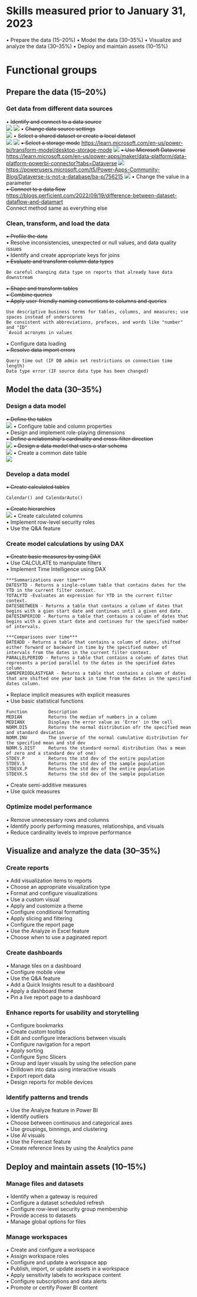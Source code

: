 # Skills measured prior to January 31, 2023 
• Prepare the data (15–20%) 
• Model the data (30–35%) 
• Visualize and analyze the data (30–35%) 
• Deploy and maintain assets (10–15%) 

# Functional groups 

## Prepare the data (15–20%) 
### Get data from different data sources
• ~~Identify and connect to a data source~~  
![](img/prepare_01.PNG)
![](img/prepare_02.PNG)
• ~~Change data source settings~~  
![](img/prepare_03.PNG)
• ~~Select a shared dataset or create a local dataset~~  
![](img/prepare_04.PNG)
![](img/prepare_05.PNG)
~~• Select a storage mode~~
https://learn.microsoft.com/en-us/power-bi/transform-model/desktop-storage-mode
![](img/prepare_06.PNG)
~~• Use Microsoft Dataverse~~
https://learn.microsoft.com/en-us/power-apps/maker/data-platform/data-platform-powerbi-connector?tabs=Dataverse
![](img/prepare_07.PNG)
https://powerusers.microsoft.com/t5/Power-Apps-Community-Blog/Dataverse-is-not-a-database/ba-p/756215
![](img/prepare_08.PNG)
• Change the value in a parameter  
~~• Connect to a data flow~~  
https://blogs.perficient.com/2022/09/19/difference-between-dataset-dataflow-and-datamart  
Connect method same as everything else

### Clean, transform, and load the data 
~~• Profile the data~~  
• Resolve inconsistencies, unexpected or null values, and data quality issues  
• Identify and create appropriate keys for joins  
~~• Evaluate and transform column data types~~  
```
Be careful changing data type on reports that already have data downstream  
```
~~• Shape and transform tables~~  
~~• Combine queries~~  
~~• Apply user-friendly naming conventions to columns and queries~~  
```
Use descriptive business terms for tables, columns, and measures; use spaces instead of underscores  
Be consistent with abbreviations, prefaces, and words like "number" and "ID"  
`Avoid acronyms in values    
```
• Configure data loading  
~~• Resolve data import errors~~  
```
Query time out (IF DB admin set restrictions on connection time length)  
Data type error (IF source data type has been changed)
```

## Model the data (30–35%) 
### Design a data model 
~~• Define the tables~~  
![](img/model_01.PNG)
• Configure table and column properties  
• Design and implement role-playing dimensions  
~~• Define a relationship's cardinality and cross-filter direction~~  
![](img/model_03.PNG)
~~• Design a data model that uses a star schema~~  
![](img/model_04.PNG)
• Create a common date table  
![](img/model_05.PNG)

### Develop a data model 
~~• Create calculated tables~~  
```
Calendar() and CalendarAuto()
```
~~• Create hierarchies~~  
![](img/model_02.PNG)
• Create calculated columns  
• Implement row-level security roles  
• Use the Q&A feature  

### Create model calculations by using DAX 
~~• Create basic measures by using DAX~~  
• Use CALCULATE to manipulate filters  
• Implement Time Intelligence using DAX  
```
***Summarizations over time***
DATESYTD - Returns a single-column table that contains dates for the YTD in the current filter context.
TOTALYTD -Evaluates an expression for YTD in the current filter context.
DATESBETWEEN - Returns a table that contains a column of dates that begins with a gien start date and continues until a given end date.
DATESINPERIOD - Rerturns a table that contains a column of dates that begins with a given start date and continues for the specified number of intervals.

***Comparisons over time***
DATEADD - Returns a table that contains a column of dates, shifted either forward or backward in time by the specified number of intervals from the dates in the current filter context.
PARALLELPERIOD - Returns a table that contains a column of dates that represents a period parallel to the dates in the specified dates column.
SAMEPERIODLASTYEAR - Returns a table that contains a column of dates that are shifted one year back in time from the dates in the specified dates column.
```
• Replace implicit measures with explicit measures  
• Use basic statistical functions  
```
Function        Description
MEDIAN          Returns the median of numbers in a column
MEDIANX         Displays the error value as 'Error' in the cell
NORM.DIS        Returns the normal distribution ofr the specified mean and standard deviation
NORM.INV        The inverse of the normal cumulative distribution for the specified mean and std dev
NORM.S.DIST     Returns the standard normal distribution (has a mean of zero and a standard dev of one)
STDEV.P         Returns the std dev of the entire population
STDEV.S         Returns the std dev of the sample population
STDEVX.P        Returns the std dev of the entire population
STDEVX.S        Returns the std dev of the sample population       
```
• Create semi-additive measures  
• Use quick measures  

### Optimize model performance 
• Remove unnecessary rows and columns  
• Identify poorly performing measures, relationships, and visuals  
• Reduce cardinality levels to improve performance  

## Visualize and analyze the data (30–35%) 
### Create reports 
• Add visualization items to reports  
• Choose an appropriate visualization type  
• Format and configure visualizations  
• Use a custom visual  
• Apply and customize a theme  
• Configure conditional formatting  
• Apply slicing and filtering  
• Configure the report page  
• Use the Analyze in Excel feature  
• Choose when to use a paginated report  

### Create dashboards 
• Manage tiles on a dashboard  
• Configure mobile view  
• Use the Q&A feature  
• Add a Quick Insights result to a dashboard  
• Apply a dashboard theme  
• Pin a live report page to a dashboard  

### Enhance reports for usability and storytelling 
• Configure bookmarks  
• Create custom tooltips  
• Edit and configure interactions between visuals  
• Configure navigation for a report  
• Apply sorting  
• Configure Sync Slicers  
• Group and layer visuals by using the selection pane  
• Drilldown into data using interactive visuals  
• Export report data  
• Design reports for mobile devices  

### Identify patterns and trends 
• Use the Analyze feature in Power BI  
• Identify outliers  
• Choose between continuous and categorical axes  
• Use groupings, binnings, and clustering  
• Use AI visuals  
• Use the Forecast feature  
• Create reference lines by using the Analytics pane  

## Deploy and maintain assets (10–15%) 
### Manage files and datasets 
• Identify when a gateway is required  
• Configure a dataset scheduled refresh  
• Configure row-level security group membership  
• Provide access to datasets  
• Manage global options for files  

### Manage workspaces 
• Create and configure a workspace  
• Assign workspace roles  
• Configure and update a workspace app  
• Publish, import, or update assets in a workspace  
• Apply sensitivity labels to workspace content  
• Configure subscriptions and data alerts  
• Promote or certify Power BI content  
